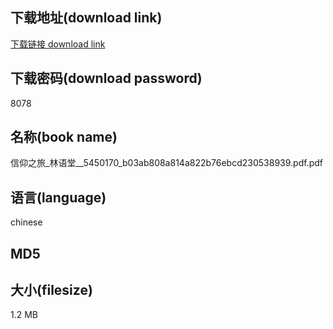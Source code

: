 ## 下载地址(download link)
[下载链接 download link](https://voluble-croquembouche-d321dc.netlify.app/?s=%E4%BF%A1%E4%BB%B0%E4%B9%8B%E6%97%85_%E6%9E%97%E8%AF%AD%E5%A0%82__5450170_b03ab808a814a822b76ebcd230538939.pdf)

## 下载密码(download password)
8078

## 名称(book name)
信仰之旅_林语堂__5450170_b03ab808a814a822b76ebcd230538939.pdf.pdf

## 语言(language)
chinese

## MD5


## 大小(filesize)
1.2 MB
